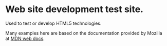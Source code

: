 # Web site development test site.

Used to test or develop HTML5 technologies.

Many examples here are based on the documentation provided by Mozilla at [MDN web docs][1].

[1]:https://developer.mozilla.org/en-US/docs/Web/Guide/HTML/HTML5
